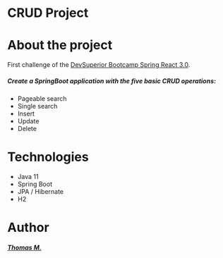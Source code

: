 # CRUD Project

# About the project

First challenge of the [DevSuperior Bootcamp Spring React 3.0](https://devsuperior.com). 
##### Create a SpringBoot application with the five basic CRUD operations:

 - Pageable search
 - Single search
 - Insert
 - Update
 - Delete

# Technologies
 - Java 11
 - Spring Boot
 - JPA / Hibernate
 - H2

# Author
##### [Thomas M.](https://www.linkedin.com/in/twsm000/)